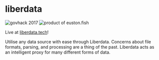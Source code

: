 # liberdata

![govhack 2017](https://img.shields.io/badge/govhack-2017-7AC5DE.svg)
![product of euston.fish](https://img.shields.io/badge/euston-fish-green.svg)

Live at [liberdata.tech](https://liberdata.tech/)!

Utilise any data source with ease through Liberdata. Concerns about file formats, parsing, and processing are a thing of the past. Liberdata acts as an intelligent proxy for many different forms of data.
